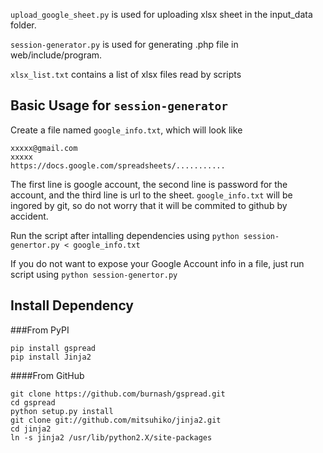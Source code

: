 `upload_google_sheet.py` is used for uploading xlsx sheet in the input_data folder.

`session-generator.py` is used for generating .php file in web/include/program.

`xlsx_list.txt` contains a list of xlsx files read by scripts

## Basic Usage for `session-generator`

Create a file named `google_info.txt`, which will look like
```
xxxxx@gmail.com
xxxxx
https://docs.google.com/spreadsheets/...........
```
The first line is google account, the second line is password for the account, and the third line is url to the sheet.
`google_info.txt` will be ingored by git, so do not worry that it will be commited to github by accident.

Run the script after intalling dependencies using `python session-genertor.py < google_info.txt`

If you do not want to expose your Google Account info in a file, just run script using `python session-genertor.py`


## Install Dependency 
###From PyPI
```
pip install gspread
pip install Jinja2
```
####From GitHub
```
git clone https://github.com/burnash/gspread.git
cd gspread
python setup.py install
git clone git://github.com/mitsuhiko/jinja2.git
cd jinja2
ln -s jinja2 /usr/lib/python2.X/site-packages
```
